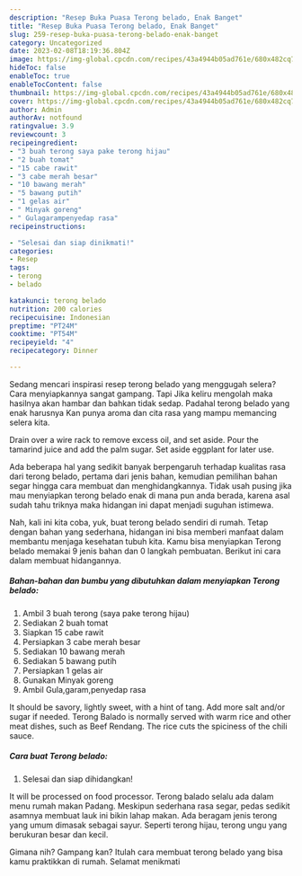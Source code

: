 ```yaml
---
description: "Resep Buka Puasa Terong belado, Enak Banget"
title: "Resep Buka Puasa Terong belado, Enak Banget"
slug: 259-resep-buka-puasa-terong-belado-enak-banget
category: Uncategorized
date: 2023-02-08T18:19:36.804Z
image: https://img-global.cpcdn.com/recipes/43a4944b05ad761e/680x482cq70/terong-belado-foto-resep-utama.jpg
hideToc: false
enableToc: true
enableTocContent: false
thumbnail: https://img-global.cpcdn.com/recipes/43a4944b05ad761e/680x482cq70/terong-belado-foto-resep-utama.jpg
cover: https://img-global.cpcdn.com/recipes/43a4944b05ad761e/680x482cq70/terong-belado-foto-resep-utama.jpg
author: Admin
authorAv: notfound
ratingvalue: 3.9
reviewcount: 3
recipeingredient:
- "3 buah terong saya pake terong hijau"
- "2 buah tomat"
- "15 cabe rawit"
- "3 cabe merah besar"
- "10 bawang merah"
- "5 bawang putih"
- "1 gelas air"
- " Minyak goreng"
- " Gulagarampenyedap rasa"
recipeinstructions:

- "Selesai dan siap dinikmati!"
categories:
- Resep
tags:
- terong
- belado

katakunci: terong belado 
nutrition: 200 calories
recipecuisine: Indonesian
preptime: "PT24M"
cooktime: "PT54M"
recipeyield: "4"
recipecategory: Dinner

---
```



Sedang mencari inspirasi resep terong belado yang menggugah selera? Cara menyiapkannya sangat gampang. Tapi Jika keliru mengolah maka hasilnya akan hambar dan bahkan tidak sedap. Padahal terong belado yang enak harusnya Kan punya aroma dan cita rasa yang mampu memancing selera kita.


Drain over a wire rack to remove excess oil, and set aside. Pour the tamarind juice and add the palm sugar. Set aside eggplant for later use.

Ada beberapa hal yang sedikit banyak berpengaruh terhadap kualitas rasa dari terong belado, pertama dari jenis bahan, kemudian pemilihan bahan segar hingga cara membuat dan menghidangkannya. Tidak usah pusing jika mau menyiapkan terong belado enak di mana pun anda berada, karena asal sudah tahu triknya maka hidangan ini dapat menjadi suguhan istimewa.


Nah, kali ini kita coba, yuk, buat terong belado sendiri di rumah. Tetap dengan bahan yang sederhana, hidangan ini bisa memberi manfaat dalam membantu menjaga kesehatan tubuh kita. Kamu bisa menyiapkan Terong belado memakai 9 jenis bahan dan 0 langkah pembuatan. Berikut ini cara dalam membuat hidangannya.

<!--inarticleads1-->

##### Bahan-bahan dan bumbu yang dibutuhkan dalam menyiapkan Terong belado:

1. Ambil 3 buah terong (saya pake terong hijau)
1. Sediakan 2 buah tomat
1. Siapkan 15 cabe rawit
1. Persiapkan 3 cabe merah besar
1. Sediakan 10 bawang merah
1. Sediakan 5 bawang putih
1. Persiapkan 1 gelas air
1. Gunakan  Minyak goreng
1. Ambil  Gula,garam,penyedap rasa


It should be savory, lightly sweet, with a hint of tang. Add more salt and/or sugar if needed. Terong Balado is normally served with warm rice and other meat dishes, such as Beef Rendang. The rice cuts the spiciness of the chili sauce. 

<!--inarticleads2-->

##### Cara buat Terong belado:


1. Selesai dan siap dihidangkan!

It will be processed on food processor. Terong balado selalu ada dalam menu rumah makan Padang. Meskipun sederhana rasa segar, pedas sedikit asamnya membuat lauk ini bikin lahap makan. Ada beragam jenis terong yang umum dimasak sebagai sayur. Seperti terong hijau, terong ungu yang berukuran besar dan kecil. 

Gimana nih? Gampang kan? Itulah cara membuat terong belado yang bisa kamu praktikkan di rumah. Selamat menikmati
